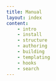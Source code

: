 ```yaml
---
title: Manual 
layout: index
content:
    - intro 
    - install
    - structure
    - authoring
    - building
    - templating
    - hooks
    - search
---
```


